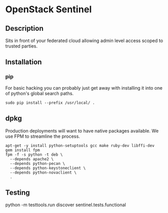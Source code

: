 # OpenStack Sentinel

## Description

Sits in front of your federated cloud allowing admin level access scoped to trusted
parties.

## Installation

### pip

For basic hacking you can probably just get away with installing it into one of
python's global search paths.

    sudo pip install --prefix /usr/local/ .

## dpkg

Production deployments will want to have native packages available.  We use FPM
to streamline the process.

    apt-get -y install python-setuptools gcc make ruby-dev libffi-dev
    gem install fpm
    fpm -f -s python -t deb \
      --depends apache2 \
      --depends python-pecan \
      --depends python-keystoneclient \
      --depends python-novaclient \
      .

## Testing

python -m testtools.run discover sentinel.tests.functional
